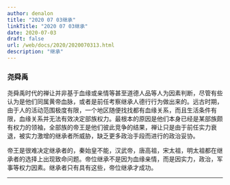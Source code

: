 ```yaml
---
author: denalon
title: "2020 07 03继承"
linkTitle: "2020 07 03继承"
date: 2020-07-03
draft: false
url: /web/docs/2020/2020070313.html
description: "继承"
---
```


### 尧舜禹


尧舜禹时代的禅让并非基于血缘或亲情等甚至道德人品等人为因素判断，尽管有些认为是他们同属黄帝血脉，或者是前任考察继承人德行行为做出来的。远古时期，由于人的活动范围极度有限，一个地区随便找找都有血缘关系，而且生活条件有限，血缘关系并无法有效决定部族权力。最根本的原因是他们本身已经是某部族颇有权力的领袖，全部族的帝王是他们彼此竞争的结果，禅让只是由于前任实力衰退，被实力激增的继承者所威胁，缺乏更多政治手段而进行的政治妥协。

帝王是很难决定继承者的，秦始皇不能，汉武帝，唐高祖，宋太祖，明太祖都在继承者的选择上出现致命问题。帝位继承不是因为血缘亲情，而是因实力，政治，军事等权力因素。继承者只有具有这些，帝位继承才成功。



----

